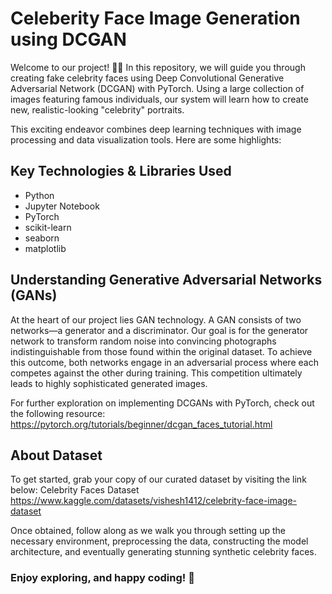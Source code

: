 # Celeberity Face Image Generation using DCGAN

Welcome to our project! 🤗🚀 In this repository, we will guide you through creating fake celebrity faces using Deep Convolutional Generative Adversarial Network (DCGAN) with PyTorch. Using a large collection of images featuring famous individuals, our system will learn how to create new, realistic-looking "celebrity" portraits.

This exciting endeavor combines deep learning techniques with image processing and data visualization tools. Here are some highlights:

## Key Technologies & Libraries Used
* Python
* Jupyter Notebook
* PyTorch
* scikit-learn
* seaborn
* matplotlib

## Understanding Generative Adversarial Networks (GANs)
At the heart of our project lies GAN technology. A GAN consists of two networks—a generator and a discriminator. Our goal is for the generator network to transform random noise into convincing photographs indistinguishable from those found within the original dataset. To achieve this outcome, both networks engage in an adversarial process where each competes against the other during training. This competition ultimately leads to highly sophisticated generated images.

For further exploration on implementing DCGANs with PyTorch, check out the following resource: 
<https://pytorch.org/tutorials/beginner/dcgan_faces_tutorial.html>

## About Dataset
To get started, grab your copy of our curated dataset by visiting the link below:
Celebrity Faces Dataset
<https://www.kaggle.com/datasets/vishesh1412/celebrity-face-image-dataset>

Once obtained, follow along as we walk you through setting up the necessary environment, preprocessing the data, constructing the model architecture, and eventually generating stunning synthetic celebrity faces.

### Enjoy exploring, and happy coding! 🎉

